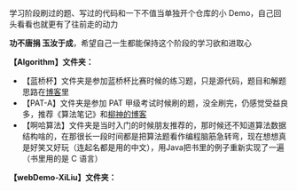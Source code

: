 学习阶段刷过的题、写过的代码和一下不值当单独开个仓库的小 Demo，自己回头看看也就更有了往前走的动力

**功不唐捐 玉汝于成**，希望自己一生都能保持这个阶段的学习欲和进取心

**【Algorithm】文件夹：**
* 【蓝桥杯】文件夹是参加蓝桥杯比赛时候的练习题，只是源代码，题目和解题思路在[博客](https://aidanblog.top)里
* 【PAT-A】文件夹是参加 PAT 甲级考试时候刷的题，没全刷完，仍感觉受益良多，推荐《算法笔记》和[柳神的博客](https://www.liuchuo.net/)
* 【啊哈算法】文件夹是当时入门的时候朋友推荐的，那时候还不知道算法数据结构啥的，在那很长一段时间都是把算法题看作编程脑筋急转弯，现在想想真是好笑又好玩（连起名都是用的中文），用Java把书里的例子重新实现了一遍（书里用的是 C 语言）

**【webDemo-XiLiu】文件夹：**
